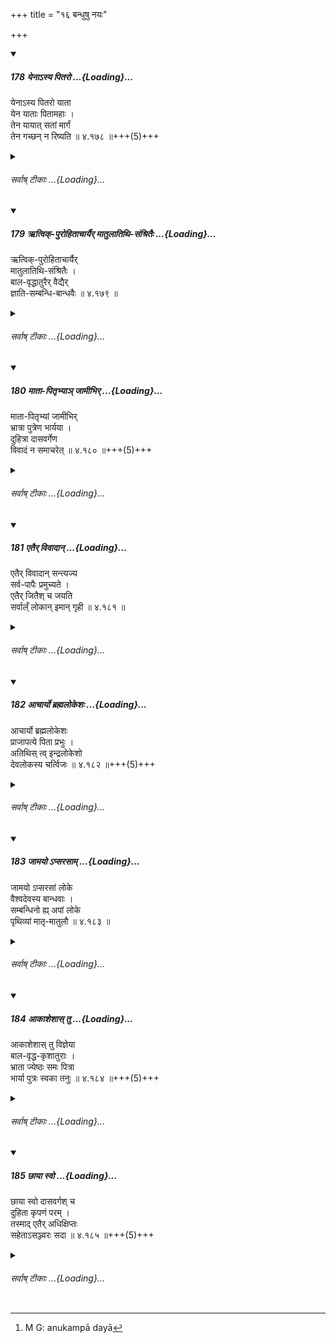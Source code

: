+++
title = "१६ बन्धुषु नयः"

+++

<div class="js_include" includetitle="true" newlevelforh1="5" unfilled url="/kalpAntaram/smRtiH/manuH/vishvAsa-prastutiH/04/178_yenA-sya_pitaro.md">
<details open><summary><h5>178 येनाऽस्य पितरो ...{Loading}...</h5></summary>


येनाऽस्य पितरो याता  
येन याताः पितामहाः ।  
तेन यायात् सतां मार्गं  
तेन गच्छन् न रिष्यति  ॥ ४.१७८ ॥+++(5)+++  
</details>
</div>
<div class="js_include collapsed" newlevelforh1="6" title="सर्वाष् टीकाः" unfilled url="/kalpAntaram/smRtiH/manuH/sarvASh_TIkAH/04/178_yenA-sya_pitaro.md">
<details><summary><h6>सर्वाष् टीकाः ...{Loading}...</h6></summary>
<details><summary>गङ्गानथ-मूलानुवादः</summary>

He shall tread the path of the righteous by the same way in which his fathers and grandfathers have trodden; going by that way, he shall not suffer.—(178)
</details>
<details><summary>मेधातिथिः</summary>

यो धर्मः पित्रादिभिर् अनुष्ठितः, यैश् च सह प्रीतिर् भाविता, यैः सह कन्याविवाहादिः कृतः, यैव च शाखा अधीता, स एव पन्था आश्रयणीयः । तथा कुर्वन् **न रिष्यति** न बाध्यते, लोके न निन्द्यते । 

- <u>अन्ये</u> त्व् अविदुषः पुरुषधर्मेष्व् अहिंसादिषु प्रत्युपायो ऽयम्, राजपटह इव म्लेच्छादीनाम् । अग्निहोत्रादयस् तु स्वप्रत्ययापेक्षा एव ।

- <u>अत्र चोदयन्ति</u> । यदि निर्मूलः पित्रादिभिर् अनुष्ठितो ऽर्थः, कथं तस्य धर्मत्वम् । अथास्ति मूलम्, तत् पुत्रस्यापि भविष्यति, किं पित्रादिग्रहणेन । 

- <u>तद् एतत्</u> परिहृतम्, अविदुषां मूलम् अजानानाम् उपदेशो ऽयम् इति ।

- <u>अन्ये</u> तु यत्र निपुणतो ऽपि निरूप्यमाणे संदेहो न निवर्तते, उभयथा वाक्यार्थप्रतिपत्तिः, तत्र पित्राद्याचरितः पन्था आश्रयणीय इत्य् आहुः । 

- <u>एतद्</u> अपि चिन्त्यम् । न हि नित्यसंदिग्धं नाम प्रमाणम् अस्ति । अवश्यं ह्य् एकार्थनिष्ठेन वाक्येन भवितव्यम् । 

- विकल्पितेषु वा पदार्थेषु पित्राद्याचरितं कर्मानुचरणीयम्, यतो ऽन्य आचरितवन्तः । 

- **सतां मार्गम्** इति । यदि पितृपितामहादिभिः कैश्चित् कथंचिद् अधर्म आचरितपूर्वः स न आश्रयणीय इति **सतां मार्गम्** इत्य् आह ॥ ४.१७८ ॥
</details>
<details><summary>गङ्गानथ-भाष्यानुवादः</summary>

The ‘rightious path’ that has been followed by his forefathers,—in the
way of forming friendships with certain persons, the forming of
marriage-alliances with certain people, the studying of a certain
rescensional text of the Veda, and so forth that same path should be
followed by the man himself. By acting thus, he ‘*shall not
suffer*’—*i.e*., he does not suffer harm, is not blamed in the world.

What is here laid down is the means of knowing one’s duty, that is open
to ignorant men,—especially in regard to such acts as not injuring
others, and so forth; just like the beat of the royal drum, which
announces to the Mlecchas and other people what they should do.- So far
as the *Agnihotra* and such acts are concerned, these are to be learnt
only by the texts bearing upon each of them.

Some people urge the following objection here:—“If what has been done by
the forefathers happen to be such as has no basis in the scriptures,—how
can that be regarded as ‘*dharma*,’ a ‘rightious act?’ If, on the other
hand, it has some basis in the scriptures, then that same would be the
source of knowledge open to the son also; and in that case, what would
be the point in referring him to the practice of his forefathers?”

This objection we have already answered by pointing out that what is
here laid down as the means of knowing duty that is open to illiterate
persons.

Others, again, make the following assertion:—“In a case where, even on
careful examination, one’s doubt regarding one’s duty does not
cease,—and the texts available are capable of lending support to both
the courses open to him,—in such cases, one should act according to the
practice of one’s forefathers.”

This view also needs to be examined. There is no *valid* source of
knowledge that can be always doubtful; the text bearing upon a question
must always point to only one efficient course of action.

It may be that what is meant is that, in the matter of optional
alternatives, one should adopt the practice of one’s forefathers; simply
because it has been adopted by others in the past.

‘*The path of the righteous*.’—This has been added with a view to
emphasize the fact that, if one’s forefathers may have followed an
unrighteous path, one shall not follow such a practice, in such
cases.—(178).
</details>
<details><summary>गङ्गानथ-तुल्य-वाक्यानि</summary>

*Mahābhārata* (Ādi, 210.29)—‘Dharma, O king, is very subtle, we know not
its ways; all we do is that we follow the footsteps of our forefathers.’
</details>
<details><summary>Bühler</summary>

178	Let him walk in that path of holy men which his fathers and his grandfathers followed; while he walks in that, he will not suffer harm.
</details>
</details>
</div>
<div class="js_include" includetitle="true" newlevelforh1="5" unfilled url="/kalpAntaram/smRtiH/manuH/vishvAsa-prastutiH/04/179_Rtvik-purohitAchAryair_mAtulAtithi-saMshritaiH.md">
<details open><summary><h5>179 ऋत्विक्-पुरोहिताचार्यैर् मातुलातिथि-संश्रितैः ...{Loading}...</h5></summary>


ऋत्विक्-पुरोहिताचार्यैर्  
मातुलातिथि-संश्रितैः ।  
बाल-वृद्धातुरैर् वैद्यैर्  
ज्ञाति-सम्बन्धि-बान्धवैः  ॥ ४.१७९ ॥  
</details>
</div>
<div class="js_include collapsed" newlevelforh1="6" title="सर्वाष् टीकाः" unfilled url="/kalpAntaram/smRtiH/manuH/sarvASh_TIkAH/04/179_Rtvik-purohitAchAryair_mAtulAtithi-saMshritaiH.md">
<details><summary><h6>सर्वाष् टीकाः ...{Loading}...</h6></summary>
<details><summary>मेधातिथिः</summary>

(अग्रे व्याख्यानम्।)
</details>
<details><summary>Bühler</summary>

179	With an officiating or a domestic priest, with a teacher, with a maternal uncle, a guest and a dependant, with infants, aged and sick men, with learned men, with his paternal relatives, connexions by marriage and maternal relatives,
</details>
</details>
</div>
<div class="js_include" includetitle="true" newlevelforh1="5" unfilled url="/kalpAntaram/smRtiH/manuH/vishvAsa-prastutiH/04/180_mAtA-pitRbhyA~n_jAmIbhir.md">
<details open><summary><h5>180 माता-पितृभ्याञ् जामीभिर् ...{Loading}...</h5></summary>


माता-पितृभ्यां जामीभिर्  
भ्रात्रा पुत्रेण भार्यया ।  
दुहित्रा दासवर्गेण  
विवादं न समाचरेत्  ॥ ४.१८० ॥+++(5)+++  
</details>
</div>
<div class="js_include collapsed" newlevelforh1="6" title="सर्वाष् टीकाः" unfilled url="/kalpAntaram/smRtiH/manuH/sarvASh_TIkAH/04/180_mAtA-pitRbhyA~n_jAmIbhir.md">
<details><summary><h6>सर्वाष् टीकाः ...{Loading}...</h6></summary>
<details><summary>गङ्गानथ-मूलानुवादः</summary>

He shall not have a quarrel with the officiating priest, the priest, or his Teacher, or with his maternal uncle, or his guests or dependants, with children, or with old or sick persons, or with doctors, with his paternal relations or marriage relations, with his parents, or female relations, or brother or son, or wife, or daughter, or with his slaves.—(179-180).
</details>
<details><summary>मेधातिथिः</summary>

**न समाचरेद्** इत्य् एकैकेन संबध्यते । **संश्रिता** आश्रयागता उपजीविनः । **वैद्या** विद्वांसो भिषजो वा । **ज्ञातयः** पितृपक्षाः । **संबन्धिनो** वैवाह्याः । **बान्धवा** मातृपक्षा मातृष्वस्रीयप्रभृतयः । **जामयो** भगिन्याः स्ववासिनश् च । **विवादो** विरोधः प्रतिकूलाचरणं वाक्कलहश् च । एतैर् न कुर्यात् ॥ ४.१७९–८० ॥
</details>
<details><summary>गङ्गानथ-भाष्यानुवादः</summary>

‘*He* *shall not have*’—is connected with each of the persons.

‘*Dependants*’—who derive their livelihood from him.

‘*Doctors*’—learned men, or physicians.

‘*Jñāti*’—paternal relations.

‘*Sambandhi*’—relations by marriage.

‘*Bāndhava*’—maternal relations; sons of maternal aunt, and so forth.

‘*Female relations*’—sisters and other married relations.

‘*Quarrel*’—any sort of misunderstanding or unpleasant dealing, and even
wordy quarrel—‘*he shall not do*’—with any of these.—(180).
</details>
<details><summary>गङ्गानथ-टिप्पन्यः</summary>

**(verses 4.179-180)  
**

These verses are quoted in *Vīramitrodaya* (Saṃskāra, p. 573);—and in
*Madanapārijāta* (p. 120).
</details>
<details><summary>गङ्गानथ-तुल्य-वाक्यानि</summary>

**(verses 4.179-181)  
**

*Mahābhārata* (Śānti, 249.14-17).—(Same as Manu; but reading ‘*Etān
vīmucya saṃvādān*’ for ‘*etairvivādān santyajya* and ‘*jitaḥ*.’ for
‘*jitaiḥ*.’)

*Yājñavalkya* (1.157-158).—‘The Householder wins all regions by avoiding
quarrels with his mother, father, brother, female relations, relations
by marriage, maternal uncle, aged persons, boys, sick persons, his
teacher, doctors, dependants and relations, his priest, the officiating
priest, his own children, wife, slaves and paternal relations.’
</details>
<details><summary>Bühler</summary>

180	With his father and his mother, with female relatives, with a brother, with his son and his wife, with his daughter and with his slaves, let him not have quarrels.
</details>
</details>
</div>
<div class="js_include" includetitle="true" newlevelforh1="5" unfilled url="/kalpAntaram/smRtiH/manuH/vishvAsa-prastutiH/04/181_etair_vivAdAn.md">
<details open><summary><h5>181 एतैर् विवादान् ...{Loading}...</h5></summary>


एतैर् विवादान् सन्त्यज्य  
सर्व-पापैः प्रमुच्यते ।  
एतैर् जितैश् च जयति  
सर्वाल्ँ लोकान् इमान् गृही  ॥ ४.१८१ ॥  
</details>
</div>
<div class="js_include collapsed" newlevelforh1="6" title="सर्वाष् टीकाः" unfilled url="/kalpAntaram/smRtiH/manuH/sarvASh_TIkAH/04/181_etair_vivAdAn.md">
<details><summary><h6>सर्वाष् टीकाः ...{Loading}...</h6></summary>
<details><summary>गङ्गानथ-मूलानुवादः</summary>

Having renounced quarrel with these, the householder becomes freed from all sins; and, by ignoring them, he wins all these worlds.—(181)
</details>
<details><summary>मेधातिथिः</summary>

**एतैर्** विवादैः क्रियमाणैर् यः पापयोगो भवति, अकर्तुस् तेन न संबन्धः । **सर्वपापैः प्रमुच्यत** इत्य् उच्यते । **एतैश् च जितैर्** उपेक्षितैः **सर्वांल् लोकाञ् जयति** स्वीकरोतीत्य् अर्थवादः ॥ ४.१८१ ॥
</details>
<details><summary>गङ्गानथ-भाष्यानुवादः</summary>

The sin that accrues from such quarelling, does not accrue to him who
avoids them;—this is what is meant by the phrase, ‘*becomes freed from
all sins*.’

When these are ignored, he ‘*wins*’—makes his own—‘*all these worlds*.’

This is a purely commendatory exaggeration.’—(181).
</details>
<details><summary>गङ्गानथ-टिप्पन्यः</summary>

This verse is quoted in *Vīramitrodaya* (Saṃskāra, p. 573).
</details>
<details><summary>गङ्गानथ-तुल्य-वाक्यानि</summary>

**(verses 4.179-181)  
**

See Comparative notes for [Verse
4.179].
</details>
<details><summary>Bühler</summary>

181	If he avoids quarrels with these persons, he will be freed from all sins, and by suppressing (all) such (quarrels) a householder conquers all the following worlds.
</details>
</details>
</div>
<div class="js_include" includetitle="true" newlevelforh1="5" unfilled url="/kalpAntaram/smRtiH/manuH/vishvAsa-prastutiH/04/182_AchAryo_brahmalokeshaH.md">
<details open><summary><h5>182 आचार्यो ब्रह्मलोकेशः ...{Loading}...</h5></summary>


आचार्यो ब्रह्मलोकेशः  
प्राजापत्ये पिता प्रभुः ।  
अतिथिस् त्व् इन्द्रलोकेशो  
देवलोकस्य चर्त्विजः  ॥ ४.१८२ ॥+++(5)+++  
</details>
</div>
<div class="js_include collapsed" newlevelforh1="6" title="सर्वाष् टीकाः" unfilled url="/kalpAntaram/smRtiH/manuH/sarvASh_TIkAH/04/182_AchAryo_brahmalokeshaH.md">
<details><summary><h6>सर्वाष् टीकाः ...{Loading}...</h6></summary>
<details><summary>गङ्गानथ-मूलानुवादः</summary>

The teacher is the lord of the world of Brahmā; the Father is sovereign of the world of Prajāpati; the Guest is the master of the world of Indra; and the Priests are the lords of the world of gods.—(182)
</details>
<details><summary>मेधातिथिः</summary>

**आचार्यो ब्रह्मलोकस्येशः** प्रभुस् तस्मिन् परितुष्टे ब्रह्मलोकः प्राप्यते । अतो गुणतो **ब्रह्मलोकेश** इत्य् उच्यते । **प्राजापत्ये** लोके **पिता प्रभुः** ॥ ४.१८२ ॥
</details>
<details><summary>गङ्गानथ-भाष्यानुवादः</summary>

The Teacher is the lord of Brahma’s world; so that, when the Teacher is
satisfied, that world is attained. It is this fact that is figuratively
described as the Teacher being the lord of that region.

The Father is the sovereign of the world of Prajāpati.—(182).
</details>
<details><summary>गङ्गानथ-टिप्पन्यः</summary>

*Cf*. 2.244.

This verse is quoted in *Vīramitrodaya* (Saṃskāra, p. 574), as setting
forth reasons for not quarelling with those mentioned in the preceding
verses.
</details>
<details><summary>गङ्गानथ-तुल्य-वाक्यानि</summary>

**(verses 4.182-185)  
**

*Mahābhārata* (Śānti, 249.17-21).—(Same as Manu, hut reading
‘*indralokesya*’ for ‘*indralokeśaḥ*’—‘*vaiśvadeve tu jñātayaḥ*’ for
‘*vaiśvadeve tu bāndhavāḥ*,’—‘*bāndharā dikṣu*’ for ‘*no yapām
loke*,’—‘*bṛddhabālāturakṛśāstvākāśe prabhaviṣṇavaḥ*’ for ‘*ākāśeśāstu
vijñeyā bālabṛddhakṛśāturāḥ*,’—and ‘*sahenni-tyamasañjvaraḥ*’ for
‘*sahetāsañjvaraḥ sadā*.’)
</details>
<details><summary>Bühler</summary>

182	The teacher is the lord of the world of Brahman, the father has power over the world of the Lord of created beings (Pragapati), a guest rules over the world of Indra, and the priests over the world of the gods.
</details>
</details>
</div>
<div class="js_include" includetitle="true" newlevelforh1="5" unfilled url="/kalpAntaram/smRtiH/manuH/vishvAsa-prastutiH/04/183_jAmayo.apsarasAm.md">
<details open><summary><h5>183 जामयो ऽप्सरसाम् ...{Loading}...</h5></summary>


जामयो ऽप्सरसां लोके  
वैश्वदेवस्य बान्धवाः ।  
सम्बन्धिनो ह्य् अपां लोके  
पृथिव्यां मातृ-मातुलौ  ॥ ४.१८३ ॥  
</details>
</div>
<div class="js_include collapsed" newlevelforh1="6" title="सर्वाष् टीकाः" unfilled url="/kalpAntaram/smRtiH/manuH/sarvASh_TIkAH/04/183_jAmayo.apsarasAm.md">
<details><summary><h6>सर्वाष् टीकाः ...{Loading}...</h6></summary>
<details><summary>Bühler</summary>

183	The female relatives (have power) over the world of the Apsarases, the maternal relatives over that of the Visve Devas, the connexions by marriage over that of the waters, the mother and the maternal uncle over the earth.
</details>
</details>
</div>
<div class="js_include" includetitle="true" newlevelforh1="5" unfilled url="/kalpAntaram/smRtiH/manuH/vishvAsa-prastutiH/04/184_AkAsheshAs_tu.md">
<details open><summary><h5>184 आकाशेशास् तु ...{Loading}...</h5></summary>


आकाशेशास् तु विज्ञेया  
बाल-वृद्ध-कृशातुराः ।  
भ्राता ज्येष्ठः समः पित्रा  
भार्या पुत्रः स्वका तनुः  ॥ ४.१८४ ॥+++(5)+++  
</details>
</div>
<div class="js_include collapsed" newlevelforh1="6" title="सर्वाष् टीकाः" unfilled url="/kalpAntaram/smRtiH/manuH/sarvASh_TIkAH/04/184_AkAsheshAs_tu.md">
<details><summary><h6>सर्वाष् टीकाः ...{Loading}...</h6></summary>
<details><summary>गङ्गानथ-मूलानुवादः</summary>

Female relatives (have power) over the region of the Heavenly nymphs; maternal relations, over that of the Viśvedevas; marriage-relations, over the region of the Waters; the mother and maternal uncle, over the Earth; the children, the aged, the emaciated and the sick should be regarded as the lords of Ākāśa; the elder brother is equal to the Father; the wife and the son are one’s own body.—(183-184).
</details>
<details><summary>मेधातिथिः</summary>

**भार्या पुत्रः स्व्कीया तनुर्** आत्मीयम् एव शरीरम् ॥ ४.१८४ ।
</details>
<details><summary>गङ्गानथ-भाष्यानुवादः</summary>

‘*The wife and the son are one’s own*’—his very
*own*—‘*body*.’—(183-184)
</details>
<details><summary>गङ्गानथ-टिप्पन्यः</summary>

**(verse 4.183)**

This verse is quoted in *Vīramitrodaya* (Saṃskāra, p. 574).

**(verse 4.184)  
**

This verse is quoted in *Vīramitrodaya* (Saṃskāra, p. 574).
</details>
<details><summary>गङ्गानथ-तुल्य-वाक्यानि</summary>

**(verses 4.182-185)  
**

See Comparative notes for [Verse
4.182].
</details>
<details><summary>Bühler</summary>

184	Infants, aged, poor and sick men must be considered as rulers of the middle sphere, the eldest brother as equal to one's father, one's wife and one's son as one's own body,
</details>
</details>
</div>
<div class="js_include" includetitle="true" newlevelforh1="5" unfilled url="/kalpAntaram/smRtiH/manuH/vishvAsa-prastutiH/04/185_ChAyA_svo.md">
<details open><summary><h5>185 छाया स्वो ...{Loading}...</h5></summary>


छाया स्वो दासवर्गश् च  
दुहिता कृपणं परम् ।  
तस्माद् एतैर् अधिक्षिप्तः  
सहेताऽसञ्ज्वरः सदा  ॥ ४.१८५ ॥+++(5)+++  
</details>
</div>
<div class="js_include collapsed" newlevelforh1="6" title="सर्वाष् टीकाः" unfilled url="/kalpAntaram/smRtiH/manuH/sarvASh_TIkAH/04/185_ChAyA_svo.md">
<details><summary><h6>सर्वाष् टीकाः ...{Loading}...</h6></summary>
<details><summary>गङ्गानथ-मूलानुवादः</summary>

Slaves are one’s own shadow; the daughter is the highest object of tenderness. For these reasons, when offended by these, he shall always bear it without heat.—(185)
</details>
<details><summary>मेधातिथिः</summary>

[^२३९]:
     M G 1st ed.: sahetāṃ sajvaraḥ

यो भृत्यवर्गः स आत्मीया **छाया** । यथा छाया नित्यानुगता न क्रोधविषय, एवं भृत्यवर्गो ऽपि । **दुहिता कृपणम्** अनुकम्प्या दयनीया[^२४०] । **एतैः** पूर्वोक्तैर् **अधिक्षिप्तः** परुषवचनैर् आकृष्टः कोपितः **सहेत** क्षमेत । **असज्वरो** ऽविद्यमानज्वरः ज्वराभावेन च चित्तस्यासंक्षोभो लक्ष्यते । ज्वरितस्य हि चित्तसंक्षोभो भवति तद्वत् क्रुद्धस्य । अथ वा पाठान्तरम्- "असंज्वरः" । संतापः संज्वरः (अम्क् १.१.६०) । स नञा प्रतिषिध्यते ॥ ४.१८५ ॥


[^२४०]:
     M G: anukampā dayā
</details>
<details><summary>गङ्गानथ-भाष्यानुवादः</summary>

One’s slaves are one’s own shadow; just as one’s shadow always follows
one, and is never an object of resentment, so also are one’s slaves.

‘*The daughter is the object of tenderness* ’—*i.e*., sympathy.

‘*By these*’—aforesaid persons—‘*when offended*’—attacked, made angry,
by harsh words—‘he shall bear it,’—‘*asajavaraḥ*,’ ‘*without
heat*;’—this ‘absence of heat’ stands for the total absence of any
disturbance of the mind or resentment; a man in feverish heat has his
mind disturbed, so is also the man under resentment. Or, we may read
‘*asañjvaraḥ*,’—‘*sañjvaraḥ*’ being synonymous with ‘santāpa,’ ‘heat’
(according to *Amarakośa*); and this is prohibited by means of the
negative prefix.—(185).
</details>
<details><summary>गङ्गानथ-टिप्पन्यः</summary>

*Cf*. Aitareya Brāhmaṇa 7.13.

This verse is quoted in *Vīramitrodaya* (Saṃskāra, p. 574);—and in
*Vyāvahāra Bālambhaṭṭī* (p. 572).
</details>
<details><summary>गङ्गानथ-तुल्य-वाक्यानि</summary>

**(verses 4.182-185)  
**

See Comparative notes for [Verse
4.182].
</details>
<details><summary>Bühler</summary>

185	One's slaves as one's shadow, one's daughter as the highest object of tenderness; hence if one is offended by (any one of) these, one must bear it without resentment.
</details>
</details>
</div>
